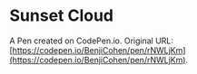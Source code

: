 # Sunset Cloud

A Pen created on CodePen.io. Original URL: [https://codepen.io/BenjiCohen/pen/rNWLjKm](https://codepen.io/BenjiCohen/pen/rNWLjKm).


